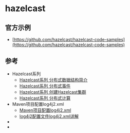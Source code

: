 # hazelcast

## 官方示例
- [https://github.com/hazelcast/hazelcast-code-samples](https://github.com/hazelcast/hazelcast-code-samples)

## 参考
- Hazelcast系列
    - [Hazelcast系列 分布式数据结构简介](https://www.jianshu.com/p/8801ab484a4f)
    - [Hazelcast系列 分布式事件](https://www.jianshu.com/p/6fba643313b5)
    - [Hazelcast系列 创建Hazelcast集群](https://www.jianshu.com/p/2cdb9833daa9)
    - [Hazelcast系列 分布式计算](https://www.jianshu.com/p/b2f6a0ad831d)
- Maven项目配置log4j2.xml
    - [Maven项目配置log4j2.xml](https://blog.csdn.net/Huozhiwu_11/article/details/89636618)
    - [log4j2配置文件log4j2.xml详解](https://www.cnblogs.com/new-life/p/9246143.html)
- []()
- []()